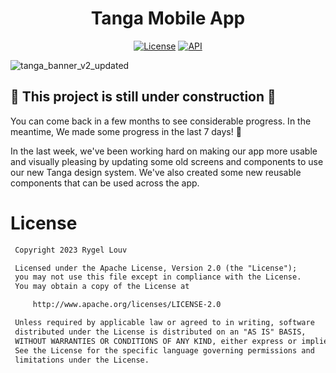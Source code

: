 <h1 align="center">Tanga Mobile App</h1>

<p align="center">
  <a href="https://opensource.org/licenses/Apache-2.0"><img alt="License" src="https://img.shields.io/badge/License-Apache%202.0-blue.svg?style=for-the-badge&logo=appveyor"/></a>
  <a href="https://android-arsenal.com/api?level=24"><img alt="API" src="https://img.shields.io/badge/API-24%2B-brightgreen.svg?style=for-the-badge&logo=appveyor"/></a>
</p>

![tanga_banner_v2_updated](https://user-images.githubusercontent.com/7549316/227764073-7e88f504-710e-46a6-9a43-e18521200f4d.png)


## 🚧 **This project is still under construction** 🚧
You can come back in a few months to see considerable progress. 
In the meantime, We made some progress in the last 7 days! 🙌

In the last week, we've been working hard on making our app more usable and visually pleasing by updating some old screens and components to use our new Tanga design system. We've also created some new reusable components that can be used across the app.

# License
```xml
 Copyright 2023 Rygel Louv

 Licensed under the Apache License, Version 2.0 (the "License");
 you may not use this file except in compliance with the License.
 You may obtain a copy of the License at

     http://www.apache.org/licenses/LICENSE-2.0

 Unless required by applicable law or agreed to in writing, software
 distributed under the License is distributed on an "AS IS" BASIS,
 WITHOUT WARRANTIES OR CONDITIONS OF ANY KIND, either express or implied.
 See the License for the specific language governing permissions and
 limitations under the License.

```
